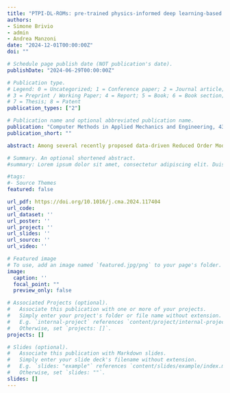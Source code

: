 ```yaml
---
title: "PTPI-DL-ROMs: pre-trained physics-informed deep learning-based reduced order models for nonlinear parametrized PDEs"
authors:
- Simone Brivio
- admin
- Andrea Manzoni
date: "2024-12-01T00:00:00Z"
doi: ""

# Schedule page publish date (NOT publication's date).
publishDate: "2024-06-29T00:00:00Z"

# Publication type.
# Legend: 0 = Uncategorized; 1 = Conference paper; 2 = Journal article;
# 3 = Preprint / Working Paper; 4 = Report; 5 = Book; 6 = Book section;
# 7 = Thesis; 8 = Patent
publication_types: ["2"]

# Publication name and optional abbreviated publication name.
publication: "Computer Methods in Applied Mechanics and Engineering, 432, 117404"
publication_short: ""

abstract: Among several recently proposed data-driven Reduced Order Models (ROMs), the coupling of Proper Orthogonal Decomposition (POD) and deep learning-based ROMs (DL-ROMs) has proved to be a successful strategy to construct non-intrusive, highly accurate, surrogates for the real time solution of parametric nonlinear time-dependent PDEs. Inexpensive to evaluate, POD-DL-ROMs are also relatively fast to train, thanks to their limited complexity. However, POD-DL-ROMs account for the physical laws governing the problem at hand only through the training data, that are usually obtained through a full order model (FOM) relying on a high-fidelity discretization of the underlying equations. Moreover, the accuracy of POD-DL-ROMs strongly depends on the amount of available data. In this paper, we consider a major extension of POD-DL-ROMs by enforcing the fulfillment of the governing physical laws in the training process – that is, by making them physics-informed – to compensate for possible scarce and/or unavailable data and improve the overall reliability. To do that, we first complement POD-DL-ROMs with a trunk net architecture, endowing them with the ability to compute the problem’s solution at every point in the spatial domain, and ultimately enabling a seamless computation of the physics-based loss by means of the strong continuous formulation. Then, we introduce an efficient training strategy that limits the notorious computational burden entailed by a physics-informed training phase. In particular, we take advantage of the few available data to develop a low-cost pre-training procedure; then, we fine-tune the architecture in order to further improve the prediction reliability. Accuracy and efficiency of the resulting pre-trained physics-informed DL-ROMs (PTPI-DL-ROMs) are then assessed on a set of test cases ranging from non-affinely parametrized advection-diffusion-reaction equations, to nonlinear problems like the Navier-Stokes equations for fluid flows.

# Summary. An optional shortened abstract.
#summary: Lorem ipsum dolor sit amet, consectetur adipiscing elit. Duis posuere tellus ac convallis placerat. Proin tincidunt magna sed ex sollicitudin condimentum.

#tags:
#- Source Themes
featured: false

url_pdf: https://doi.org/10.1016/j.cma.2024.117404
url_code:
url_dataset: ''
url_poster: ''
url_project: ''
url_slides: ''
url_source: ''
url_video: ''

# Featured image
# To use, add an image named `featured.jpg/png` to your page's folder. 
image:
  caption: ''
  focal_point: ""
  preview_only: false

# Associated Projects (optional).
#   Associate this publication with one or more of your projects.
#   Simply enter your project's folder or file name without extension.
#   E.g. `internal-project` references `content/project/internal-project/index.md`.
#   Otherwise, set `projects: []`.
projects: []

# Slides (optional).
#   Associate this publication with Markdown slides.
#   Simply enter your slide deck's filename without extension.
#   E.g. `slides: "example"` references `content/slides/example/index.md`.
#   Otherwise, set `slides: ""`.
slides: []
---
```


